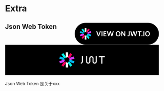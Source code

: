 # Extra

## Json Web Token <a href="https://jwt.io" target="_blank"><img src="img/badge.svg" align="right"/></a>

<p align="center">
	<a>
		<img src="img/jwt-logo.svg" />
	</a>
</p>
Json Web Token 是关于xxx
